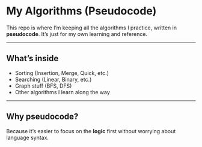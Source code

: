 # My Algorithms (Pseudocode)

This repo is where I’m keeping all the algorithms I practice, written in **pseudocode**.
It’s just for my own learning and reference.

---

## What’s inside

- Sorting (Insertion, Merge, Quick, etc.)
- Searching (Linear, Binary, etc.)
- Graph stuff (BFS, DFS)
- Other algorithms I learn along the way

---

## Why pseudocode?

Because it’s easier to focus on the **logic** first without worrying about language syntax.
